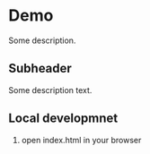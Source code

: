 # Demo

Some description.

## Subheader

Some description text.

## Local developmnet

1. open index.html in your browser

